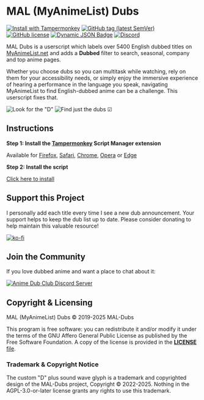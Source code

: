 # MAL (MyAnimeList) Dubs
[![Install with Tampermonkey](https://img.shields.io/badge/Install%20directly%20with-Tampermonkey-00485b?logo=tampermonkey)](https://raw.githubusercontent.com/MAL-Dubs/MAL-Dubs/main/mal-dubs.user.js)
[![GitHub tag (latest SemVer)](https://img.shields.io/github/v/tag/MAL-Dubs/MAL-Dubs?label=Version)](#mal-myanimelist-dubs)
[![GitHub license](https://img.shields.io/github/license/mal-dubs/mal-dubs)](https://github.com/MAL-Dubs/MAL-Dubs/blob/main/LICENSE)
[![Dynamic JSON Badge](https://img.shields.io/badge/dynamic/json?url=https%3A%2F%2Fraw.githubusercontent.com%2FMAL-Dubs%2FMAL-Dubs%2Fmain%2Fdata%2FdubInfo.json&query=%24.dubbed.length&logo=myanimelist&label=Dub%20Count&color=2e51a2)](#mal-myanimelist-dubs)
[![Discord](https://img.shields.io/discord/850163973080743967?color=5865F2&logo=discord&logoColor=white&label=Discord)](https://discord.gg/wMfD2RM7Vt)

MAL Dubs is a userscript which labels over 5400 English dubbed titles on [MyAnimeList.net](https://myanimelist.net/) and adds a **Dubbed** filter to search, seasonal, company and top anime pages.

Whether you choose dubs so you can multitask while watching, rely on them for your accessibility needs, or simply enjoy the immersive experience of hearing a performance in the language you speak, navigating MyAnimeList to find English-dubbed anime can be a challenge. This userscript fixes that.

![Look for the "D"](https://raw.githubusercontent.com/MAL-Dubs/MAL-Dubs/main/images/labels.png)
![Find just the dubs ☑](https://raw.githubusercontent.com/MAL-Dubs/MAL-Dubs/main/images/filter.png)

## Instructions

**Step 1: Install the [Tampermonkey](https://www.tampermonkey.net/) Script Manager extension**

Available for [Firefox](https://addons.mozilla.org/en-US/firefox/addon/tampermonkey/), [Safari](https://apps.apple.com/app/apple-store/id6738342400), [Chrome](https://chrome.google.com/webstore/detail/dhdgffkkebhmkfjojejmpbldmpobfkfo), [Opera](https://addons.opera.com/en/extensions/details/tampermonkey-beta/) or [Edge](https://microsoftedge.microsoft.com/addons/detail/iikmkjmpaadaobahmlepeloendndfphd)

**Step 2: Install the script**

[Click here to install](https://raw.githubusercontent.com/MAL-Dubs/MAL-Dubs/main/mal-dubs.user.js)

## Support this Project

I personally add each title every time I see a new dub announcement. Your support helps to keep the dub list up to date. Please consider donating to help maintain this valuable resource!

[![ko-fi](https://ko-fi.com/img/githubbutton_sm.svg)](https://ko-fi.com/Y8Y21HXGO)

## Join the Community

If you love dubbed anime and want a place to chat about it:

[![Anime Dub Club Discord Server](https://raw.githubusercontent.com/MAL-Dubs/MAL-Dubs/main/images/discord.svg)](https://discord.gg/wMfD2RM7Vt)

## Copyright & Licensing

MAL (MyAnimeList) Dubs
© 2019-2025 MAL-Dubs

This program is free software: you can redistribute it and/or modify it under the terms of the GNU Affero General Public License as published by the Free Software Foundation. A copy of the license is provided in the [**LICENSE** file](LICENSE).

### Trademark & Copyright Notice

The custom "D" plus sound wave glyph is a trademark and copyrighted design of the MAL-Dubs project, Copyright © 2022-2025. Nothing in the AGPL-3.0-or-later license grants any rights to use this trademark.
